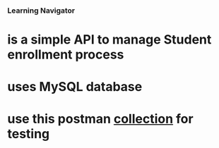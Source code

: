 ### Learning Navigator
# is a simple API to manage Student enrollment process

# uses MySQL database

# use this postman [collection](https://www.postman.com/crazycoders/workspace/learning-navigator/collection/16730635-f4263451-35d8-4228-b905-5d88430a61ef?action=share&creator=16730635) for testing
